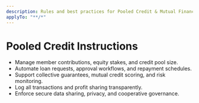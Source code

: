 ```yaml
---
description: Rules and best practices for Pooled Credit & Mutual Financing in TOSS ERP III
applyTo: "**/*"
---
```


# Pooled Credit Instructions
- Manage member contributions, equity stakes, and credit pool size.
- Automate loan requests, approval workflows, and repayment schedules.
- Support collective guarantees, mutual credit scoring, and risk monitoring.
- Log all transactions and profit sharing transparently.
- Enforce secure data sharing, privacy, and cooperative governance.
